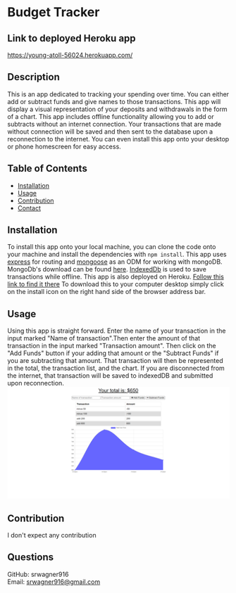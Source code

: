 # Budget Tracker
## Link to deployed Heroku app
https://young-atoll-56024.herokuapp.com/
## Description
This is an app dedicated to tracking your spending over time. You can either add or subtract funds and give names to those transactions. This app will display a visual representation of your deposits and withdrawals in the form of a chart. This app includes offline functionality allowing you to add or subtracts without an internet connection. Your transactions that are made without connection will be saved and then sent to the database upon a reconnection to the internet. You can even install this app onto your desktop or phone homescreen for easy access.
## Table of Contents
  * [Installation](#Installation)
  * [Usage](#Usage)
  * [Contribution](#Contribution)
  * [Contact](#Questions)
## Installation
To install this app onto your local machine, you can clone the code onto your machine and install the dependencies with `npm install`. This app uses [express](https://www.npmjs.com/package/express) for routing and [mongoose](https://www.npmjs.com/package/mongoose) as an ODM for working with mongoDB. MongoDb's download can be found [here](https://docs.mongodb.com/manual/tutorial/install-mongodb-on-windows/). [IndexedDb](https://developer.mozilla.org/en-US/docs/Web/API/IndexedDB_API) is used to save transactions while offline. This app is also deployed on Heroku. [Follow this link to find it there](https://young-atoll-56024.herokuapp.com/) To download this to your computer desktop simply click on the install icon on the right hand side of the browser address bar. 
## Usage
Using this app is straight forward. Enter the name of your transaction in the input marked "Name of transaction".Then enter the amount of that transaction in the input marked "Transaction amount". Then click on the "Add Funds" button if your adding that amount or the "Subtract Funds" if you are subtracting that amount. That transaction will then be represented in the total, the transaction list, and the chart. If you are disconnected from the internet, that transaction will be saved to indexedDB and submitted upon reconnection.
![screenshot of budget-tracker app](./assets/images/budget-tracker.png)
## Contribution
I don't expect any contribution


## Questions
GitHub: srwagner916<br>
Email: <srwagner916@gmail.com>
